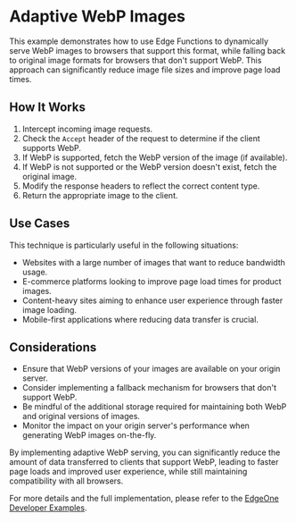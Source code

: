 # Adaptive WebP Images

This example demonstrates how to use Edge Functions to dynamically serve WebP images to browsers that support this format, while falling back to original image formats for browsers that don't support WebP. This approach can significantly reduce image file sizes and improve page load times.

## How It Works

1. Intercept incoming image requests.
2. Check the `Accept` header of the request to determine if the client supports WebP.
3. If WebP is supported, fetch the WebP version of the image (if available).
4. If WebP is not supported or the WebP version doesn't exist, fetch the original image.
5. Modify the response headers to reflect the correct content type.
6. Return the appropriate image to the client.

## Use Cases

This technique is particularly useful in the following situations:

- Websites with a large number of images that want to reduce bandwidth usage.
- E-commerce platforms looking to improve page load times for product images.
- Content-heavy sites aiming to enhance user experience through faster image loading.
- Mobile-first applications where reducing data transfer is crucial.

## Considerations

- Ensure that WebP versions of your images are available on your origin server.
- Consider implementing a fallback mechanism for browsers that don't support WebP.
- Be mindful of the additional storage required for maintaining both WebP and original versions of images.
- Monitor the impact on your origin server's performance when generating WebP images on-the-fly.

By implementing adaptive WebP serving, you can significantly reduce the amount of data transferred to clients that support WebP, leading to faster page loads and improved user experience, while still maintaining compatibility with all browsers.

For more details and the full implementation, please refer to the [EdgeOne Developer Examples](https://edgeone.ai/developer/examples/hub-imageadaptivewebP).